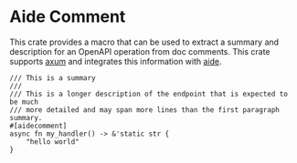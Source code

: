 # Aide Comment

This crate provides a macro that can be used to extract a summary and
description for an OpenAPI operation from doc comments. This crate supports
[axum](https://crates.io/crates/axum) and integrates this information with
[aide](https://crates.io/crates/aide).

```
/// This is a summary
///
/// This is a longer description of the endpoint that is expected to be much
/// more detailed and may span more lines than the first paragraph summary.
#[aidecomment]
async fn my_handler() -> &'static str {
    "hello world"
}
```
